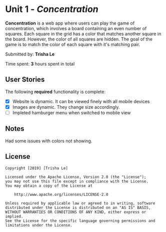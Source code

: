 # Unit 1 - *Concentration*

**Concentration** is a web app where users can play the game of concentration, which 
involves a board containing an even number of squares. Each square in the grid has a 
color that matches another square in the board. However, the color of all squares are 
hidden. The goal of the game is to match the color of each square with it's matching pair.

Submitted by: **Trisha Le**

Time spent: **3** hours spent in total

## User Stories

The following **required** functionality is complete:

* [X] Website is dynamic. It can be viewed finely with all mobile devices
* [X] Images are dynamic. They change size accordingly.
* [ ] Impleted hamburger menu when switched to mobile view

## Notes

Had some issues with colors not showing.

## License

    Copyright [2019] [Trisha Le]

    Licensed under the Apache License, Version 2.0 (the "License");
    you may not use this file except in compliance with the License.
    You may obtain a copy of the License at

        http://www.apache.org/licenses/LICENSE-2.0

    Unless required by applicable law or agreed to in writing, software
    distributed under the License is distributed on an "AS IS" BASIS,
    WITHOUT WARRANTIES OR CONDITIONS OF ANY KIND, either express or implied.
    See the License for the specific language governing permissions and
    limitations under the License.

